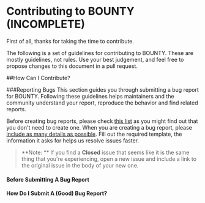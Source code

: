 Contributing to BOUNTY (INCOMPLETE)
======================

First of all, thanks for taking the time to contribute.

The following is a set of guidelines for contributing to BOUNTY. These are mostly
guidelines, not rules. Use your best judgement, and feel free to propose changes to
this document in a pull request.

##How Can I Contribute?

###Reporting Bugs
This section guides you through submitting a bug report for BOUNTY. Following these guidelines helps maintainers and the community understand your report, reproduce the behavior and find related reports.

Before creating bug reports, please check [this list](#before-submitting-a-bug-report) as you might find out that you don't need to create one. When you are creating a bug report, please [include as many details as possible](#how-do-i-submit-a-good-bug-report). Fill out the required template, the information it asks for helps us resolve issues faster.

> **Note: ** If you find a **Closed** issue that seems like it is the same thing that you're experiencing, open a new issue and include a link to the original issue in the body of your new one.

#### Before Submitting A Bug Report


#### How Do I Submit A (Good) Bug Report?

